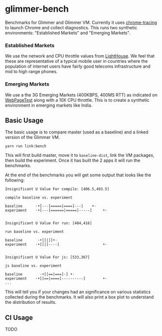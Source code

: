 # glimmer-bench

Benchmarks for Glimmer and Glimmer VM. Currently it uses [chrome-tracing](https://github.com/krisselden/chrome-tracing) to launch Chrome and collect diagnostics. This runs two synthetic environments: "Established Markets" and "Emerging Markets".

### Established Markets
We use the network and CPU throttle values from [LightHouse](https://github.com/GoogleChrome/lighthouse). We feel that these are representative of a typical mobile user in countries where the population of internet users have fairly good telecoms infrastructure and mid to high range phones.

### Emerging Markets
We use a the 3G Emerging Markets (400KBPS, 400MS RTT) as indicated on [WebPageTest](https://webpagetest.org) along with a 10X CPU throttle. This is to create a synthetic environment in emerging markets like India.

## Basic Usage
The basic usage is to compare master (used as a baseline) and a linked version of the Glimmer VM.

```
yarn run link:bench
```

This will first build master, move it to `baseline-dist`, link the VM packages, then build the experiment. Once it has built the 2 apps it will run the benchmarks.

At the end of the benchmarks you will get some output that looks like the following:

```
Insignificant U Value For compile: [406.5,493.5]

compile baseline vs. experiment

baseline      ·•[---[=====|====]---]    •·
experiment    ·•[---[======|=====]-----]     •·


Insignificant U Value For run: [484,416]

run baseline vs. experiment

baseline       ·•[[|]]•·
experiment    ·•[[|]----]                    •·


Insignificant U Value For js: [533,367]

js baseline vs. experiment

baseline        ·•[[==|===]-] •·
experiment    ·•[[==|====]----------]        •·
...
```

This will tell you if your changes had an significance on various statistics collected during the benchmarks. It will also print a box plot to understand the distribution of results.


## CI Usage

TODO
